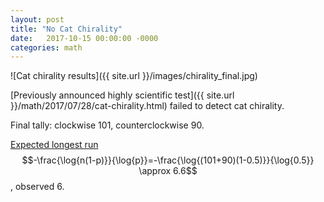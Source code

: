 ```yaml
---
layout: post
title: "No Cat Chirality"
date:   2017-10-15 00:00:00 -0000
categories: math
---
```


![Cat chirality results]({{ site.url }}/images/chirality_final.jpg)

[Previously announced highly scientific test]({{ site.url }}/math/2017/07/28/cat-chirality.html) failed to detect cat chirality.
<!--more-->
Final tally: clockwise 101, counterclockwise 90.

[Expected longest run](https://www.johndcook.com/blog/2012/11/14/probability-of-long-runs) $$-\frac{\log{n(1-p)}}{\log{p}}=-\frac{\log{(101+90)(1-0.5)}}{\log{0.5}} \approx 6.6$$, observed 6.